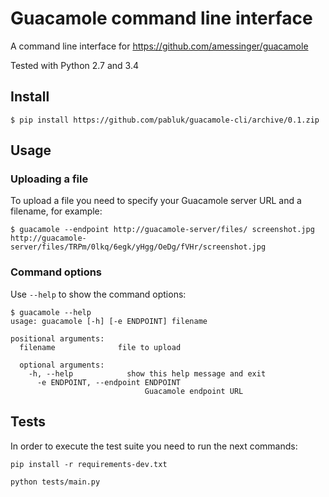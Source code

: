 # Guacamole command line interface

A command line interface for https://github.com/amessinger/guacamole

Tested with Python 2.7 and 3.4

## Install

```
$ pip install https://github.com/pabluk/guacamole-cli/archive/0.1.zip
```

## Usage

### Uploading a file
To upload a file you need to specify your Guacamole server URL and a filename, for example:
```
$ guacamole --endpoint http://guacamole-server/files/ screenshot.jpg
http://guacamole-server/files/TRPm/0lkq/6egk/yHgg/OeDg/fVHr/screenshot.jpg
```

### Command options
Use `--help` to show the command options:
```
$ guacamole --help
usage: guacamole [-h] [-e ENDPOINT] filename

positional arguments:
  filename              file to upload

  optional arguments:
    -h, --help            show this help message and exit
      -e ENDPOINT, --endpoint ENDPOINT
                              Guacamole endpoint URL
```

## Tests

In order to execute the test suite you need to run the next commands:
```
pip install -r requirements-dev.txt
```
```
python tests/main.py
```
